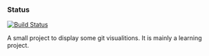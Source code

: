 ### Status

[![Build Status](https://travis-ci.org/hinnerkoetting/git-visualisations.svg?branch=master)](https://travis-ci.org/hinnerkoetting/git-visualisations)

A small project to display some git visualitions. It is mainly a learning project.
